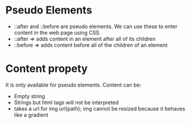 # Pseudo Elements
- ::after and ::before are pseudo elements. We can use these to enter content in the web page using CSS.
- ::after => adds content in an element after all of its children
- ::before => adds content before all of the children of an element

# Content propety
It is only available for pseudo elements.
Content can be:
- Empty string
- Strings but html tags will not be interpreted
- takes a url for img url(path); img cannot be resized because it behaves like a gradient
